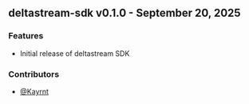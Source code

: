 ## deltastream-sdk v0.1.0 - September 20, 2025

### Features


  - Initial release of deltastream SDK

### Contributors
- [@Kayrnt](https://github.com/Kayrnt)

